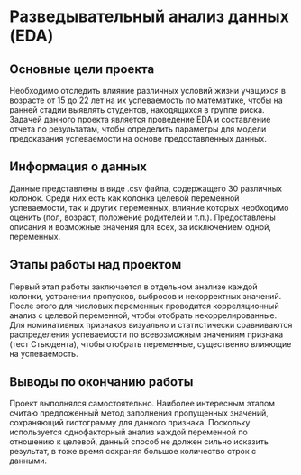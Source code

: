 # Разведывательный анализ данных (EDA)
## Основные цели проекта
Необходимо отследить влияние различных условий жизни учащихся в возрасте от 15 до 22 лет на их успеваемость по математике, чтобы на ранней стадии выявлять студентов, находящихся в группе риска.
Задачей данного проекта является проведение EDA и составление отчета по результатам, чтобы определить параметры для модели предсказания успеваемости на основе предоставленных данных.

## Информация о данных
Данные представлены в виде .csv файла, содержащего 30 различных колонок. Среди них есть как колонка целевой переменной успеваемости, так и других переменных,
влияние которых необходимо оценить (пол, возраст, положение родителей и т.п.). Предоставлены описания и возможные значения для всех, за исключением одной, переменных.

## Этапы работы над проектом
Первый этап работы заключается в отдельном анализе каждой колонки, устранении пропусков, выбросов и некорректных значений.
После этого для числовых переменных проводится корреляционный анализ с целевой переменной, чтобы отобрать некоррелированные.
Для номинативных признаков визуально и статистически сравниваются распределения успеваемости по всевозможным значениям признака (тест Стьюдента),
чтобы отобрать переменные, существенно влияющие на успеваемость.

## Выводы по окончанию работы
Проект выполнялся самостоятельно. Наиболее интересным этапом считаю предложенный метод заполнения пропущенных значений, сохраняющий гистограмму для данного признака.
Поскольку используется однофакторный анализ каждой переменной по отношению к целевой, данный способ не должен сильно исказить результат, в тоже время сохраняя большое количество строк с данными.


